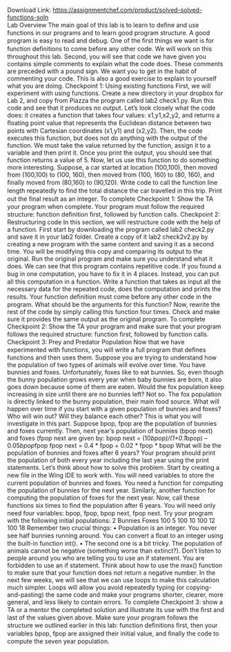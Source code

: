 Download Link: https://assignmentchef.com/product/solved-solved-functions-soln
<br>
Lab Overview The main goal of this lab is to learn to deﬁne and use functions in our programs and to learn good program structure. A good program is easy to read and debug. One of the ﬁrst things we want is for function deﬁnitions to come before any other code. We will work on this throughout this lab. Second, you will see that code we have given you contains simple comments to explain what the code does. These comments are preceded with a pound sign. We want you to get in the habit of commenting your code. This is also a good exercise to explain to yourself what you are doing. Checkpoint 1: Using existing functions First, we will experiment with using functions. Create a new directory in your dropbox for Lab 2, and copy from Piazza the program called lab2 check1.py. Run this code and see that it produces no output. Let’s look closely what the code does: it creates a function that takes four values: x1,y1,x2,y2, and returns a ﬂoating point value that represents the Euclidean distance between two points with Cartesian coordinates (x1,y1) and (x2,y2). Then, the code executes this function, but does not do anything with the output of the function. We must take the value returned by the function, assign it to a variable and then print it. Once you print the output, you should see that function returns a value of 5. Now, let us use this function to do something more interesting. Suppose, a car started at location (100,100), then moved from (100,100) to (100, 160), then moved from (100, 160) to (80, 160), and ﬁnally moved from (80,160) to (90,120). Write code to call the function line length repeatedly to ﬁnd the total distance the car travelled in this trip. Print out the ﬁnal result as an integer. To complete Checkpoint 1: Show the TA your program when complete. Your program must follow the required structure: function deﬁnition ﬁrst, followed by function calls. Checkpoint 2: Restructuring code In this section, we will restructure code with the help of a function. First start by downloading the program called lab2 check2.py and save it in your lab2 folder. Create a copy of it lab2 check2v2.py by creating a new program with the same content and saving it as a second time. You will be modifying this copy and comparing its output to the original. Run the original program and make sure you understand what it does. We can see that this program contains repetitive code. If you found a bug in one computation, you have to ﬁx it in 4 places. Instead, you can put all this computation in a function. Write a function that takes as input all the necessary data for the repeated code, does the computation and prints the results. Your function deﬁnition must come before any other code in the program. What should be the arguments for this function? Now, rewrite the rest of the code by simply calling this function four times. Check and make sure it provides the same output as the original program. To complete Checkpoint 2: Show the TA your program and make sure that your program follows the required structure: function ﬁrst, followed by function calls. Checkpoint 3: Prey and Predator Population Now that we have experimented with functions, you will write a full program that deﬁnes functions and then uses them. Suppose you are trying to understand how the population of two types of animals will evolve over time. You have bunnies and foxes. Unfortunately, foxes like to eat bunnies. So, even though the bunny population grows every year when baby bunnies are born, it also goes down because some of them are eaten. Would the fox population keep increasing in size until there are no bunnies left? Not so. The fox population is directly linked to the bunny population, their main food source. What will happen over time if you start with a given population of bunnies and foxes? Who will win out? Will they balance each other? This is what you will investigate in this part. Suppose bpop, fpop are the population of bunnies and foxes currently. Then, next year’s population of bunnies (bpop next) and foxes (fpop next are given by: bpop next = (10*bpop)/(1+0.1*bpop) – 0.05*bpop*fpop fpop next = 0.4 * fpop + 0.02 * fpop * bpop What will be the population of bunnies and foxes after 6 years? Your program should print the population of both every year including the last year using the print statements. Let’s think about how to solve this problem. Start by creating a new ﬁle in the Wing IDE to work with. You will need variables to store the current population of bunnies and foxes. You need a function for computing the population of bunnies for the next year. Similarly, another function for computing the population of foxes for the next year. Now, call these functions six times to ﬁnd the population after 6 years. You will need only need four variables: bpop, fpop, bpop next, fpop next. Try your program with the following initial populations: 2 Bunnies Foxes 100 5 100 10 100 12 100 18 Remember two crucial things: • Population is an integer. You never see half bunnies running around. You can convert a ﬂoat to an integer using the built-in function int(). • The second one is a bit tricky. The population of animals cannot be negative (something worse than extinct?). Don’t listen to people around you who are telling you to use an if statement. You are forbidden to use an if statement. Think about how to use the max() function to make sure that your function does not return a negative number. In the next few weeks, we will see that we can use loops to make this calculation much simpler. Loops will allow you avoid repeatedly typing (or copying-and-pasting) the same code and make your programs shorter, clearer, more general, and less likely to contain errors. To complete Checkpoint 3: show a TA or a mentor the completed solution and illustrate its use with the ﬁrst and last of the values given above. Make sure your program follows the structure we outlined earlier in this lab: function deﬁnitions ﬁrst, then your variables bpop, fpop are assigned their initial value, and ﬁnally the code to compute the seven year population.